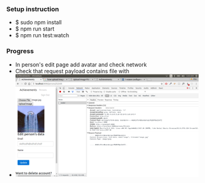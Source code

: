 <h3>Setup instruction</h3>
<ul>
	<li>$ sudo npm install</li>
	<li>$ npm run start</li>
	<li>$ npm run test:watch</li>
</ul>
<h3>Progress</h3>
<ul>
	<li>In person's edit page add avatar and check network</li>
	<li>Check that request payload contains file with</li>
	<li><img src="https://raw.githubusercontent.com/AlexPurhalo/achievements-client/master/tutorial/rquest-payload-for-image-uploading.png"/></li>
</ul>
